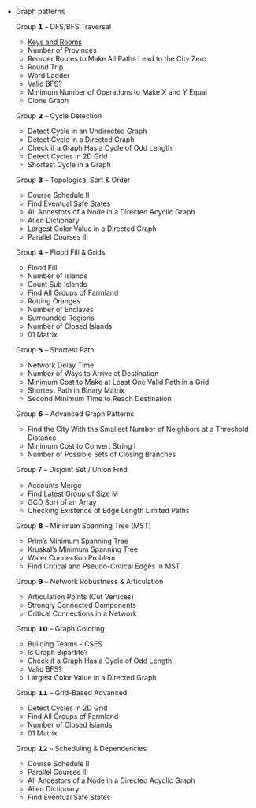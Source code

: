 - Graph patterns
    
    Group 𝟭 – DFS/BFS Traversal
    
    - [Keys and Rooms](https://github.com/RohithBoppey/leetcode-sol/blob/master/0871-keys-and-rooms/expl.md)
    - Number of Provinces
    - Reorder Routes to Make All Paths Lead to the City Zero
    - Round Trip
    - Word Ladder
    - Valid BFS?
    - Minimum Number of Operations to Make X and Y Equal
    - Clone Graph
    
    Group 𝟮 – Cycle Detection
    
    - Detect Cycle in an Undirected Graph
    - Detect Cycle in a Directed Graph
    - Check if a Graph Has a Cycle of Odd Length
    - Detect Cycles in 2D Grid
    - Shortest Cycle in a Graph
    
    Group 𝟯 – Topological Sort & Order
    
    - Course Schedule II
    - Find Eventual Safe States
    - All Ancestors of a Node in a Directed Acyclic Graph
    - Alien Dictionary
    - Largest Color Value in a Directed Graph
    - Parallel Courses III
    
    Group 𝟰 – Flood Fill & Grids
    
    - Flood Fill
    - Number of Islands
    - Count Sub Islands
    - Find All Groups of Farmland
    - Rotting Oranges
    - Number of Enclaves
    - Surrounded Regions
    - Number of Closed Islands
    - 01 Matrix
    
    Group 𝟱 – Shortest Path
    
    - Network Delay Time
    - Number of Ways to Arrive at Destination
    - Minimum Cost to Make at Least One Valid Path in a Grid
    - Shortest Path in Binary Matrix
    - Second Minimum Time to Reach Destination
    
    Group 𝟲 – Advanced Graph Patterns
    
    - Find the City With the Smallest Number of Neighbors at a Threshold Distance
    - Minimum Cost to Convert String I
    - Number of Possible Sets of Closing Branches
    
    Group 𝟕 – Disjoint Set / Union Find
    
    - Accounts Merge
    - Find Latest Group of Size M
    - GCD Sort of an Array
    - Checking Existence of Edge Length Limited Paths
    
    Group 𝟴 – Minimum Spanning Tree (MST)
    
    - Prim’s Minimum Spanning Tree
    - Kruskal’s Minimum Spanning Tree
    - Water Connection Problem
    - Find Critical and Pseudo-Critical Edges in MST
    
    Group 𝟵 – Network Robustness & Articulation
    
    - Articulation Points (Cut Vertices)
    - Strongly Connected Components
    - Critical Connections in a Network
    
    Group 𝟭𝟬 – Graph Coloring
    
    - Building Teams - CSES
    - Is Graph Bipartite?
    - Check if a Graph Has a Cycle of Odd Length
    - Valid BFS?
    - Largest Color Value in a Directed Graph
    
    Group 𝟭𝟭 – Grid-Based Advanced
    
    - Detect Cycles in 2D Grid
    - Find All Groups of Farmland
    - Number of Closed Islands
    - 01 Matrix
    
    Group 𝟭𝟮 – Scheduling & Dependencies
    
    - Course Schedule II
    - Parallel Courses III
    - All Ancestors of a Node in a Directed Acyclic Graph
    - Alien Dictionary
    - Find Eventual Safe States
